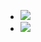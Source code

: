 <ul data-clearing>
  <li><a href="/img/blog/2010/11/17928198-p86.jpg"><img src="/img/blog/2010/11/17928198-p86.jpg" data-caption=""></a></li>
  <li><a href="/img/blog/2010/11/17928200-p88.jpg"><img src="/img/blog/2010/11/17928200-p88.jpg" data-caption=""></a></li>
</ul>